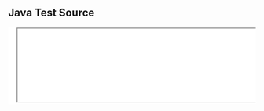 <head><title>Java Test Source</title></head>

Java Test Source
-------------

<script type="text/javascript" src="./js/iframe.js"></script>

<pre style="background-color: white;">
  <iframe src="xref-test/index.html" seamless="seamless" width="100%" />
</pre>